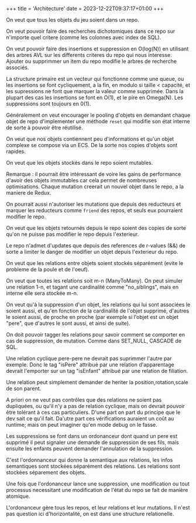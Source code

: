 +++
title = 'Architecture'
date = 2023-12-22T09:37:17+01:00
+++

On veut que tous les objets du jeu soient dans un repo.

On veut pouvoir faire des recherches dichotomiques dans 
ce repo sur n'importe quel critere (comme les colonnes avec 
index de SQL).

On veut pouvoir faire des insertions et suppression en O(log(N))
en utilisant des arbres AVL sur les differents criteres du repo
qui nous interesse. Ajouter ou supprimmer un item du repo
modifie le arbres de recherche associés.

La structure primaire est un vecteur 
qui fonctionne comme une queue, ou les insertions se font
cycliquement, a la fin, en modulo si taille < capacité, 
et les supressions ne font que marquer
la valeur comme supprimée. Dans la plupart des cas les 
insertions se font en O(1), et le pire en Omega(N).
Les suppressions sont toujours en 0(1).

Généralement on veut encourager le pooling d'objets en
demandant chaque objet de repo d'implementer une méthode `reset`
qui modifie son état interne de sorte à pouvoir être
réutilisé.

On veut que nos objets contiennent peu d'informations
et qu'un objet complexe se compose via un ECS. De la
sorte nos copies d'objets sont rapides.

On veut que les objets stockés dans le repo soient mutables.

Remarque : il pourrait être intéressant de voire les gains
de performance d'avoir des objets immutables car cela 
permet de nombreuses optimisations. Chaque mutation
creerait un nouvel objet dans le repo, a la maniere de Redux.

On pourrait aussi n'autoriser les mutations que depuis
des reducteurs et marquer les reducteurs comme `friend`
des repos, et seuls eux pourraient modifier le repo.

On veut que les objets retournés depuis le repo soient
des copies de sorte qu'on ne puisse pas modifier
le repo depuis l'exterieur.

Le repo n'admet d'updates que depuis des references 
de r-values (&&) de sorte a limiter le danger de modifier
un objet depuis l'exterieur du repo.

On veut que les relations entre objets soient stockés 
séparément (evite le probleme de la poule et de l'oeuf).

On veut que toutes les relations soit m-n (ManyToMany).
On peut simuler une relation 1-n, et tagant une cardinalité
comme "no_siblings", mais en interne elle sera stockée m-n.

On veut qu'à la suppression d'un objet, 
les relations qui lui sont associées le soient aussi,
et qu'en fonction de la cardinalité de l'objet
supprimé, d'autres le soient aussi, de proche en proche
(par exemple si l'objet est un objet "pere", que d'autres
le sont aussi, et ainsi de suite).

On doit pouvoir tagger les relations pour savoir
comment se comporter en cas de suppression, de mutation.
Comme dans SET_NULL, CASCADE de SQL.

Une relation cyclique pere-pere ne devrait pas
suprimmer l'autre par exemple. Donc le tag "isPere"
attribué par une relation d'apparentage devrait
l'emporter sur un tag "isEnfant" attribué
par une relation de filiation.

Une relation peut simplement demander de heriter
la position,rotation,scale de son parent.

A priori on ne veut pas contrôles que des
relations ne soient pas dupliquées, ou 
qu'il n'y a pas de relation cyclique,
mais on devrait pouvoir être tolérant
à ces cas particuliers. D'une part
on part du principe que le dev sait ce qu'il fait.
Da'utre part ces vérifications
auraient un coût au runtime; mais on peut
imaginer qu'en mode debug on le fasse.

Les suppressions se font dans un ordonanceur
dont quand un pere est supprimé il peut signaler
une demande de suppression de ses fils,
mais ensuite les enfants peuvent demander l'annulation
de la suppression.

C'est l'ordonnanceur qui donne la semantique
aux relations, les infos semantiques sont stockées
séparément des relations.
Les relations sont stockées séparement des objets.

Une fois que l'ordonanceur lance une suppression,
une modification ou tout processus necessitant
une modification de l'état du repo se fait de 
manière atomique.

L'ordonanceur gère tous les repos, et leur relations
et leur mutations.
Il n'est pas question ici d'horizontalité,
on est dans une structure relationelle.